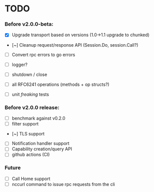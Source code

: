 # TODO

### Before v2.0.0-beta:

- [X] Upgrade transport based on versions (1.0->1.1 upgrade to chunked) 
- [~] Cleanup request/response API (Session.Do, session.Call?)
- [ ] Convert rpc errors to go errors
- [ ] logger?
- [ ] shutdown / close
- [ ] all RFC6241 operations (methods + op structs?)
- [ ] unit *freaking* tests


### Before v2.0.0 release:

- [ ] benchmark against v0.2.0
- [ ] filter support
- [~] TLS support
- [ ] Notification handler support
- [ ] Capability creation/query API
- [ ] github actions (CI)

### Future

- [ ] Call Home support
- [ ] nccurl command to issue rpc requests from the cli